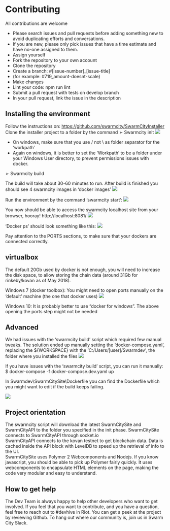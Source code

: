 # Contributing

All contributions are welcome

* Please search issues and pull requests before adding something new to avoid duplicating efforts and conversations.
* If you are new, please only pick issues that have a time estimate and have no-one assigned to them.
* Assign yourself
* Fork the repository to your own account
* Clone the repository
* Create a branch: #[issue-number]_[issue-title]
* (for example: #719_amount-doesnt-scale)
* Make changes
* Lint your code: npm run lint
* Submit a pull request with tests on develop branch
* In your pull request, link the issue in the description


## Installing the environment


Follow the instructions on:
https://github.com/swarmcity/SwarmCityInstaller
Clone the installer project to a folder by the command 
➢	Swarmcity init
![](https://i.imgur.com/FfOXa16.png)
 
* On windows, make sure that you use / not \ as folder separator for the ‘workpath’
* Again on windows, it is better to set the ‘Workpath’ to be a folder under your Windows User directory, to prevent permissions issues with docker.

➢	Swarmcity build

The build will take about 30-60 minutes to run.
After build is finished you should see 4 swarmcity images in ‘docker images’
![](https://i.imgur.com/w3MYzjq.png)

 
Run the environment by the command ‘swarmcity start’:
 ![](https://i.imgur.com/RNyg5Rl.png)

You now should be able to access the swarmcity localhost site from your browser, hooray!
http://localhost:8081/
![](https://i.imgur.com/KPIdOAm.png)
 
‘Docker ps’ should look something like this:
 ![](https://i.imgur.com/QFKlOFG.png)

Pay attention to the PORTS sections, to make sure that your dockers are connected correctly. 

## virtualbox

The default 20Gb used by docker is not enough, you will need to increase the disk space, to allow storing the chain data (around 31Gb for rinkeby/kovan as of May 2018).

Windows 7 (docker toolbox): You might need to open ports manually on the ‘default’ machine (the one that docker uses)
![](https://i.imgur.com/nhlKpGA.png)

 
Windows 10: It is probably better to use “docker for windows”. The above opening the ports step might not be needed 

## Advanced
We had issues with the ‘swarmcity build’ script which required few manual tweaks. 
The solution ended up manually setting the ‘docker-compose.yaml’, replacing the ${WORKSPACE} with the ‘C:/Users/[user]/Swarmdev’, the folder where you installed the files 
![](https://i.imgur.com/NPJAip5.png)


If you have issues with the ‘swarmcity build’ script, you can run it manually:
$ docker-compose -f docker-compose.dev.yaml up

In Swarmdev\SwarmCitySite\Dockerfile you can find the Dockerfile which you might want to edit if the build keeps failing.
 
 ![](https://i.imgur.com/m4Q0g2O.png)


## Project orientation
The swarmcity script will download the latest SwarmCitySite and SwarmCityAPI to the folder you specified in the init phase.
SwarmCitySite connects to SwarmCityAPI through socket.io  
SwarmCityAPI  connects to the kovan testnet to get blockchain data. Data is cached inside the API block with LevelDB to speed up the retrieval of info to the UI.  
SwarmCitySite uses Polymer 2 Webcomponents and Nodejs. If you know javascript, you should be able to pick up Polymer fairly quickly. It uses webcomponents to encapsulate HTML elements on the page, making the code very modular and easy to understand. 

## How to get help
The Dev Team is always happy to help other developers who want to get involved. If you feel that you want to contribute, and you have a question, feel free to reach out to #devhive in Riot. You can get a peek at the project by reviewing Github. To hang out where our community is, join us in Swarm City Slack.



